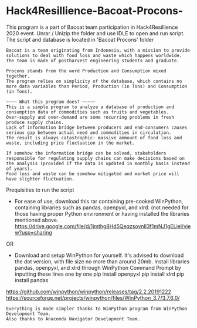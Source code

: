 # Hack4Resillience-Bacoat-Procons-
This program is a part of Bacoat team participation in Hack4Resillience 2020 event. 
Unrar / Unizip the folder and use IDLE to open and run script. The script and database is located in 'Bacoat Procons' folder

~~~~ What's behind the team name and program name? ~~~~~
Bacoat is a team originating from Indonesia, with a mission to provide solutions to deal with food loss and waste which happens worldwide. 
The team is made of postharvest engineering students and graduate. 

Procons stands from the word Production and Consumption mixed together. 
The program relies on simplicity of the database, which contains no more data variables than Period, Production (in Tons) and Consumption (in Tons).

~~~~ What this program does? ~~~~~
This is a simple program to analyze a database of production and consumption data of commodities such as fruits and vegetables. 
Over-supply and over-demand are some recurring problems in fresh produce supply chains. 
Lack of information bridge between producers and end-consumers causes serious gap between actual need and commodities in circulation. 
The result is always catastrophic: massive ammount of food loss and waste, including price fluctuation in the market.

If somehow the information bridge can be solved, stakeholders responsible for regulating supply chains can make decisions based on the analysis (provided if the data is updated in monthly basis instead of years). 
Food loss and waste can be somehow mitigated and market price will have slighter fluctuation.

~~~~~~~~~~~~~~~~~~~~~~~~~~~~~~~~~~~~~~~~~~~~~~~~~~~~~~~~~~~~~~~~~~~~~~~~~~~~~~~~~~~~~~~~~~
Prequisities to run the script

- For ease of use, download this rar containing pre-cooked WinPython, containing libraries such as pandas, openpyxl, and xlrd.
(not needed for those having proper Python environment or having installed the libraries mentioned above. 
https://drive.google.com/file/d/1jmthg8Hd5QeqzsovnIl3f1mNJ1gELiel/view?usp=sharing

OR

- Download and setup WinPython for yourself. It's advised to download the dot version, with file size no more than around 20mb. 
Install libraries pandas, openpyxl, and xlrd through WinPython Command Prompt by inputting these lines one by one
pip install openpyxl
pip install xlrd
pip install pandas

https://github.com/winpython/winpython/releases/tag/2.2.20191222
https://sourceforge.net/projects/winpython/files/WinPython_3.7/3.7.6.0/



~~~~~ Credits ~~~~~~
Everything is made simpler thanks to WinPython program from WinPython Development Team.
Also thanks to Anaconda Navigator Development Team.
